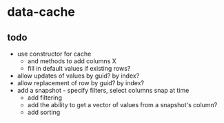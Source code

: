 # data-cache

## todo
* use constructor for cache
    * and methods to add columns X
    * fill in default values if existing rows?
* allow updates of values by guid? by index?
* allow replacement of row by guid? by index?
* add a snapshot - specify filters, select columns snap at time
    * add filtering
    * add the ability to get a vector of values from a snapshot's column?
    * add sorting

